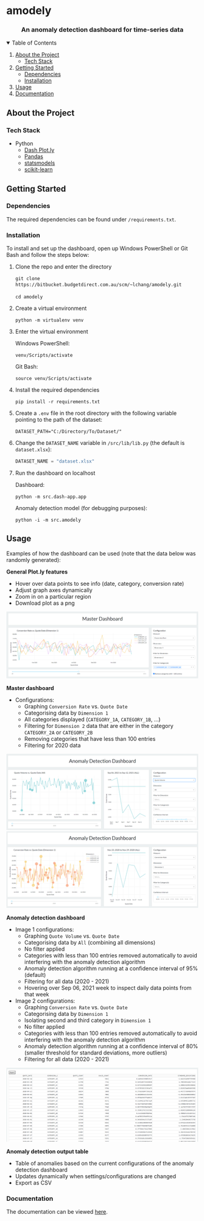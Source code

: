 # amodely
 
<h3 align="center">An anomaly detection dashboard for time-series data</h3>

<details open="open">
    <summary>Table of Contents</summary>
    <ol>
        <li>
            <a href="#about-the-project">About the Project</a>
            <ul>
                <li><a href="#tech-stack">Tech Stack</a></li>
            </ul>
        </li>
        <li>
            <a href="#getting-started">Getting Started</a>
            <ul>
                <li><a href="#dependencies">Dependencies</a></li>
                <li><a href="#installation">Installation</a></li>
            </ul>
        </li>
        <li>
            <a href="#usage">Usage</a>
        </li>
        <li>
            <a href="#documentation">Documentation</a>
        </li>
    </ol>
</details>

## About the Project

### Tech Stack

- Python
    - [Dash Plot.ly](https://plotly.com/)
    - [Pandas](https://pandas.pydata.org/)
    - [statsmodels](https://www.statsmodels.org/stable/index.html)
    - [scikit-learn](https://scikit-learn.org/)

## Getting Started

### Dependencies

The required dependencies can be found under `/requirements.txt`.

### Installation

To install and set up the dashboard, open up Windows PowerShell or Git Bash and follow the steps below:

1. Clone the repo and enter the directory

    ```
    git clone https://bitbucket.budgetdirect.com.au/scm/~lchang/amodely.git

    cd amodely
    ```

2. Create a virtual environment

    ```
    python -m virtualenv venv
    ```

3. Enter the virtual environment

    Windows PowerShell:
    ```
    venv/Scripts/activate
    ```

    Git Bash:
    ```
    source venv/Scripts/activate
    ```

4. Install the required dependencies

    ```
    pip install -r requirements.txt
    ```

5. Create a `.env` file in the root directory with the following variable pointing to the path of the dataset:

    ```
    DATASET_PATH="C:/Directory/To/Dataset/"
    ```

6. Change the `DATASET_NAME` variable in `/src/lib/lib.py` (the default is `dataset.xlsx`):

    ```python
    DATASET_NAME = "dataset.xlsx"
    ```

7. Run the dashboard on localhost

    Dashboard:
    ```
    python -m src.dash-app.app
    ```

    Anomaly detection model (for debugging purposes):
    ```
    python -i -m src.amodely
    ```

## Usage

Examples of how the dashboard can be used (note that the data below was randomly generated):

**General Plot.ly features**
- Hover over data points to see info (date, category, conversion rate)
- Adjust graph axes dynamically
- Zoom in on a particular region
- Download plot as a png

![ex1](/assets/ex1.png)

**Master dashboard**
- Configurations:
    - Graphing `Conversion Rate` vs. `Quote Date`
    - Categorising data by `Dimension 1`
    - All categories displayed (`CATEGORY_1A`, `CATEGORY_1B`, ...)
    - Filtering for `Dimension 2` data that are either in the category `CATEGORY_2A` or `CATEGORY_2B`
    - Removing categories that have less than 100 entries
    - Filtering for 2020 data

![ex2](/assets/ex2.png)
![ex3](/assets/ex3.png)

**Anomaly detection dashboard**
- Image 1 configurations:
    - Graphing `Quote Volume` vs. `Quote Date`
    - Categorising data by `All` (combining all dimensions)
    - No filter applied
    - Categories with less than 100 entries removed automatically to avoid interfering with the anomaly detection algorithm
    - Anomaly detection algorithm running at a confidence interval of 95% (default)
    - Filtering for all data (2020 - 2021)
    - Hovering over Sep 06, 2021 week to inspect daily data points from that week
- Image 2 configurations:
    - Graphing `Conversion Rate` vs. `Quote Date`
    - Categorising data by `Dimension 1`
    - Isolating second and third category in `Dimension 1`
    - No filter applied
    - Categories with less than 100 entries removed automatically to avoid interfering with the anomaly detection algorithm
    - Anomaly detection algorithm running at a confidence interval of 80% (smaller threshold for standard deviations, more outliers)
    - Filtering for all data (2020 - 2021)

![ex4](/assets/ex4.png)

**Anomaly detection output table**
- Table of anomalies based on the current configurations of the anomaly detection dashboard
- Updates dynamically when settings/configurations are changed
- Export as CSV

### Documentation

The documentation can be viewed [here](/docs/).